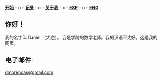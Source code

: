[**开始**](/index.html)  - o -    [**记录**](/Archivos.html)  - o -      [**关于我**](/Sobremi.html)  - o -    [**ESP**](/index.html)   - o -    [**ENG**](/ENG/ENGindex.html) 

## 你好！
我的名字叫 Daniel （大逆）。 我是学院的数学老师。我的汉语不太好。这是我的网页。

## 电子邮件:
dmorencas@gmail.com


